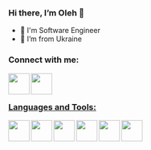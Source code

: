 ### Hi there, I’m Oleh 👋
- 🔭 I'm Software Engineer
- 🌱 I’m from Ukraine
### Connect with me:
<a href="https://www.linkedin.com/in/oleh-voroniak/"><img align="left"  width = "42px" src="https://image.flaticon.com/icons/png/512/174/174857.png"/>
  <a href="https://www.instagram.com/avevoroniak/"><img align="left"  width = "42px" src="https://upload.wikimedia.org/wikipedia/commons/thumb/a/a5/Instagram_icon.png/1024px-Instagram_icon.png"/>
<br/> 
<br/>    
    
### Languages and Tools:
<img align="left"  width = "42px" src="https://upload.wikimedia.org/wikipedia/commons/7/7a/C_Sharp_logo.svg"/>
<img align="left"  width = "42px" src="https://upload.wikimedia.org/wikipedia/commons/thumb/e/ee/.NET_Core_Logo.svg/1200px-.NET_Core_Logo.svg.png"/>
<img align="left"  width = "42px" src="https://cdn.iconscout.com/icon/free/png-512/typescript-1174965.png"/>
<img align="left"  width = "42px" src="https://icon-library.com/images/javascript-icon-png/javascript-icon-png-23.jpg"/>
<img align="left"  width = "42px" src="https://image.flaticon.com/icons/svg/1216/1216733.svg"/>
<img align="left"  width = "42px" src="https://c7.hotpng.com/preview/66/60/930/web-development-cascading-style-sheets-css3-computer-icons-css.jpg"/>

<!--
**voroniak/voroniak** is a ✨ _special_ ✨ repository because its `README.md` (this file) appears on your GitHub profile.

Here are some ideas to get you started:

- 🔭 I’m currently working on ...
- 🌱 I’m currently learning ...
- 👯 I’m looking to collaborate on ...
- 🤔 I’m looking for help with ...
- 💬 Ask me about ...
- 📫 How to reach me: ...
- 😄 Pronouns: ...
- ⚡ Fun fact: ...
-->
